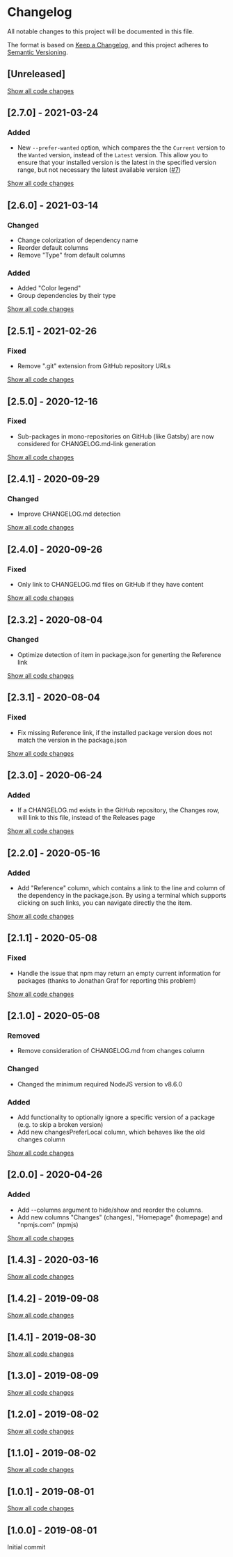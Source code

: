 # Changelog

All notable changes to this project will be documented in this file.

The format is based on [Keep a Changelog](https://keepachangelog.com/en/1.0.0/),
and this project adheres to [Semantic Versioning](https://semver.org/spec/v2.0.0.html).

## [Unreleased]

[Show all code changes](https://github.com/jens-duttke/check-outdated/compare/v2.7.0...HEAD)

## [2.7.0] - 2021-03-24

### Added

- New `--prefer-wanted` option, which compares the the `Current` version to the `Wanted` version, instead of the `Latest` version. This allow you to ensure that your installed version is the latest in the specified version range, but not necessary the latest available version ([#7](https://github.com/jens-duttke/check-outdated/issues/7))

[Show all code changes](https://github.com/jens-duttke/check-outdated/compare/v2.6.0...v2.7.0)

## [2.6.0] - 2021-03-14

### Changed

- Change colorization of dependency name
- Reorder default columns
- Remove "Type" from default columns

### Added

- Added "Color legend"
- Group dependencies by their type

[Show all code changes](https://github.com/jens-duttke/check-outdated/compare/v2.5.1...v2.6.0)

## [2.5.1] - 2021-02-26

### Fixed

- Remove ".git" extension from GitHub repository URLs

[Show all code changes](https://github.com/jens-duttke/check-outdated/compare/v2.5.0...v2.5.1)

## [2.5.0] - 2020-12-16

### Fixed

- Sub-packages in mono-repositories on GitHub (like Gatsby) are now considered for CHANGELOG.md-link generation

[Show all code changes](https://github.com/jens-duttke/check-outdated/compare/v2.4.1...v2.5.0)

## [2.4.1] - 2020-09-29

### Changed

- Improve CHANGELOG.md detection

[Show all code changes](https://github.com/jens-duttke/check-outdated/compare/v2.4.0...v2.4.1)

## [2.4.0] - 2020-09-26

### Fixed

- Only link to CHANGELOG.md files on GitHub if they have content

[Show all code changes](https://github.com/jens-duttke/check-outdated/compare/v2.3.2...v2.4.0)

## [2.3.2] - 2020-08-04

### Changed

- Optimize detection of item in package.json for generting the Reference link

[Show all code changes](https://github.com/jens-duttke/check-outdated/compare/v2.3.1...v2.3.2)

## [2.3.1] - 2020-08-04

### Fixed

- Fix missing Reference link, if the installed package version does not match the version in the package.json

[Show all code changes](https://github.com/jens-duttke/check-outdated/compare/v2.3.0...v2.3.1)

## [2.3.0] - 2020-06-24

### Added

- If a CHANGELOG.md exists in the GitHub repository, the Changes row, will link to this file, instead of the Releases page

[Show all code changes](https://github.com/jens-duttke/check-outdated/compare/v2.2.0...v2.3.0)

## [2.2.0] - 2020-05-16

### Added

- Add "Reference" column, which contains a link to the line and column of the dependency in the package.json.
  By using a terminal which supports clicking on such links, you can navigate directly the the item.

[Show all code changes](https://github.com/jens-duttke/check-outdated/compare/v2.1.1...v2.2.0)

## [2.1.1] - 2020-05-08

### Fixed

- Handle the issue that npm may return an empty current information for packages (thanks to Jonathan Graf for reporting this problem)

[Show all code changes](https://github.com/jens-duttke/check-outdated/compare/v2.1.0...v2.1.1)

## [2.1.0] - 2020-05-08

### Removed

- Remove consideration of CHANGELOG.md from changes column

### Changed

- Changed the minimum required NodeJS version to v8.6.0

### Added

- Add functionality to optionally ignore a specific version of a package (e.g. to skip a broken version)
- Add new changesPreferLocal column, which behaves like the old changes column

[Show all code changes](https://github.com/jens-duttke/check-outdated/compare/v2.0.0...v2.1.0)

## [2.0.0] - 2020-04-26

### Added

- Add --columns argument to hide/show and reorder the columns.
- Add new columns "Changes" (changes), "Homepage" (homepage) and "npmjs.com" (npmjs)

[Show all code changes](https://github.com/jens-duttke/check-outdated/compare/v1.4.3...v2.0.0)

## [1.4.3] - 2020-03-16

[Show all code changes](https://github.com/jens-duttke/check-outdated/compare/v1.4.2...v1.4.3)

## [1.4.2] - 2019-09-08

[Show all code changes](https://github.com/jens-duttke/check-outdated/compare/v1.4.1...v1.4.2)

## [1.4.1] - 2019-08-30

[Show all code changes](https://github.com/jens-duttke/check-outdated/compare/v1.3.0...v1.4.1)

## [1.3.0] - 2019-08-09

[Show all code changes](https://github.com/jens-duttke/check-outdated/compare/v1.2.0...v1.3.0)

## [1.2.0] - 2019-08-02

[Show all code changes](https://github.com/jens-duttke/check-outdated/compare/v1.1.0...v1.2.0)

## [1.1.0] - 2019-08-02

[Show all code changes](https://github.com/jens-duttke/check-outdated/compare/v1.0.1...v1.1.0)

## [1.0.1] - 2019-08-01

[Show all code changes](https://github.com/jens-duttke/check-outdated/compare/8fa4721...v1.0.1)

## [1.0.0] - 2019-08-01

Initial commit
